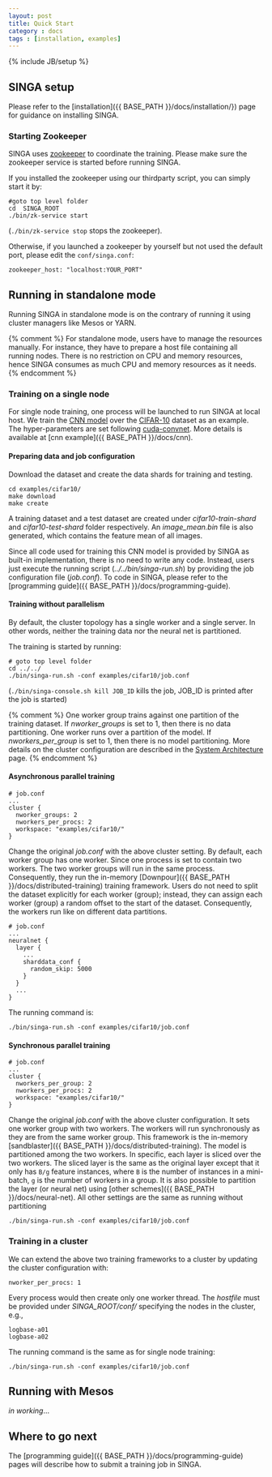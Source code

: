 ```yaml
---
layout: post
title: Quick Start
category : docs
tags : [installation, examples]
---
```

{% include JB/setup %}

## SINGA setup

Please refer to the
[installation]({{ BASE_PATH }}/docs/installation/}) page
for guidance on installing SINGA.

### Starting Zookeeper

SINGA uses [zookeeper](https://zookeeper.apache.org/) to coordinate the
training.  Please make sure the zookeeper service is started before running
SINGA.

If you installed the zookeeper using our thirdparty script, you can
simply start it by:

    #goto top level folder
    cd  SINGA_ROOT
    ./bin/zk-service start

(`./bin/zk-service stop` stops the zookeeper).

Otherwise, if you launched a zookeeper by yourself but not used the
default port, please edit the `conf/singa.conf`:

    zookeeper_host: "localhost:YOUR_PORT"

## Running in standalone mode

Running SINGA in standalone mode is on the contrary of running it using cluster
managers like Mesos or YARN.

{% comment %}
For standalone mode, users have to manage the resources manually. For
instance, they have to prepare a host file containing all running nodes.
There is no restriction on CPU and memory resources, hence SINGA consumes as much
CPU and memory resources as it needs.
{% endcomment %}

### Training on a single node

For single node training, one process will be launched to run SINGA at
local host. We train the [CNN model](http://papers.nips.cc/paper/4824-imagenet-classification-with-deep-convolutional-neural-networks) over the
[CIFAR-10](http://www.cs.toronto.edu/~kriz/cifar.html) dataset as an example.
The hyper-parameters are set following
[cuda-convnet](https://code.google.com/p/cuda-convnet/). More details is
available at [cnn example]({{ BASE_PATH }}/docs/cnn).


#### Preparing data and job configuration

Download the dataset and create the data shards for training and testing.

    cd examples/cifar10/
    make download
    make create

A training dataset and a test dataset are created under *cifar10-train-shard*
and *cifar10-test-shard* folder respectively. An *image_mean.bin* file is also
generated, which contains the feature mean of all images.

Since all code used for training this CNN model is provided by SINGA as
built-in implementation, there is no need to write any code. Instead, users just
execute the running script (*../../bin/singa-run.sh*) by providing the job
configuration file (*job.conf*). To code in SINGA, please refer to the
[programming guide]({{ BASE_PATH }}/docs/programming-guide).

#### Training without parallelism

By default, the cluster topology has a single worker and a single server.
In other words, neither the training data nor the neural net is partitioned.

The training is started by running:

    # goto top level folder
    cd ../../
    ./bin/singa-run.sh -conf examples/cifar10/job.conf

(`./bin/singa-console.sh kill JOB_ID` kills the job, JOB_ID is printed after
the job is started)

{% comment %}
One worker group trains against one partition of the training dataset. If
*nworker_groups* is set to 1, then there is no data partitioning. One worker
runs over a partition of the model. If *nworkers_per_group* is set to 1, then
there is no model partitioning. More details on the cluster configuration are
described in the [System Architecture]() page.
{% endcomment %}

#### Asynchronous parallel training

    # job.conf
    ...
    cluster {
      nworker_groups: 2
      nworkers_per_procs: 2
      workspace: "examples/cifar10/"
    }

Change the original *job.conf* with the above cluster setting. By default, each
worker group has one worker. Since one process is set to contain two workers.
The two worker groups will run in the same process.  Consequently, they run
the in-memory [Downpour]({{ BASE_PATH }}/docs/distributed-training) training framework.
Users do not need to split the dataset
explicitly for each worker (group); instead, they can assign each worker (group) a
random offset to the start of the dataset. Consequently, the workers run like on
different data partitions.

    # job.conf
    ...
    neuralnet {
      layer {
        ...
        sharddata_conf {
          random_skip: 5000
        }
      }
      ...
    }

The running command is:

    ./bin/singa-run.sh -conf examples/cifar10/job.conf

#### Synchronous parallel training

    # job.conf
    ...
    cluster {
      nworkers_per_group: 2
      nworkers_per_procs: 2
      workspace: "examples/cifar10/"
    }

Change the original *job.conf* with the above cluster configuration.
It sets one worker group with two workers. The workers will run synchronously
as they are from the same worker group. This framework is the in-memory
[sandblaster]({{ BASE_PATH }}/docs/distributed-training).
The model is partitioned among the two workers. In specific, each layer is
sliced over the two workers.  The sliced layer
is the same as the original layer except that it only has `B/g` feature
instances, where `B` is the number of instances in a mini-batch, `g` is the number of
workers in a group. It is also possible to partition the layer (or neural net)
using [other schemes]({{ BASE_PATH }}/docs/neural-net).
All other settings are the same as running without partitioning

    ./bin/singa-run.sh -conf examples/cifar10/job.conf

### Training in a cluster

We can extend the above two training frameworks to a cluster by updating the
cluster configuration with:

    nworker_per_procs: 1

Every process would then create only one worker thread. The *hostfile*
must be provided under *SINGA_ROOT/conf/* specifying the nodes in the cluster,
e.g.,

    logbase-a01
    logbase-a02

The running command is the same as for single node training:

    ./bin/singa-run.sh -conf examples/cifar10/job.conf

## Running with Mesos

*in working*...


## Where to go next

The [programming guide]({{ BASE_PATH }}/docs/programming-guide) pages will
describe how to submit a training job in SINGA.
